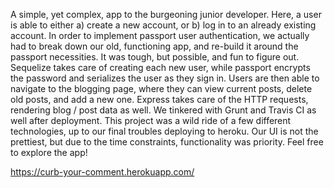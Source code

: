 A simple, yet complex, app to the burgeoning junior developer. Here, a user is able to either a) create a new account, or b) log in to an 
already existing account. In order to implement passport user authentication, we actually had to break down our old, functioning app, and 
re-build it around the passport necessities. It was tough, but possible, and fun to figure out. Sequelize takes care of creating each 
new user, while passport encrypts the password and serializes the user as they sign in. Users are then able to navigate to the blogging page,
where they can view current posts, delete old posts, and add a new one. Express takes care of the HTTP requests, rendering blog / post data
as well. We tinkered with Grunt and Travis CI as well after deployment. This project was a wild ride of a few different technologies, up to
our final troubles deploying to heroku. Our UI is not the prettiest, but due to the time constraints, functionality was priority. Feel free 
to explore the app!

https://curb-your-comment.herokuapp.com/
